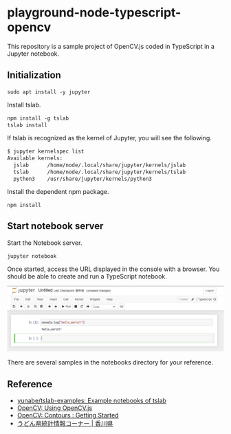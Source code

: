 # playground-node-typescript-opencv

This repository is a sample project of OpenCV.js coded in TypeScript in a Jupyter notebook.

## Initialization

```shell
sudo apt install -y jupyter
```

Install tslab.

```shell
npm install -g tslab
tslab install
```

If tslab is recognized as the kernel of Jupyter, you will see the following.

```shell
$ jupyter kernelspec list
Available kernels:
  jslab      /home/node/.local/share/jupyter/kernels/jslab
  tslab      /home/node/.local/share/jupyter/kernels/tslab
  python3    /usr/share/jupyter/kernels/python3
```

Install the dependent npm package.

```shell
npm install
```

## Start notebook server

Start the Notebook server.

```shell
jupyter notebook
```

Once started, access the URL displayed in the console with a browser.
You should be able to create and run a TypeScript notebook.

![notebook editor](images/jupyter_notebook_editor_ss.png)

There are several samples in the notebooks directory for your reference.

## Reference

- [yunabe/tslab-examples: Example notebooks of tslab](https://github.com/yunabe/tslab-examples)
- [OpenCV: Using OpenCV.js](https://docs.opencv.org/4.8.0/d0/d84/tutorial_js_usage.html)
- [OpenCV: Contours : Getting Started](https://docs.opencv.org/4.8.0/d5/daa/tutorial_js_contours_begin.html)
- [うどん県統計情報コーナー | 香川県](https://www.pref.kagawa.lg.jp/tokei/sogo/udonken/kfvn.html)
